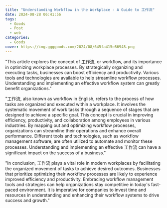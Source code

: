 ```yaml
---
title: "Understanding Workflow in the Workplace - A Guide to 工作流"
date: 2024-08-28 06:41:56
tags:
  - Goods
  - Post
  - web
categories:
  - Goods
cover: https://img.ggggoods.com/2024/08/645fa415e86948.png
---
```


"This article explores the concept of 工作流, or workflow, and its importance in optimizing workplace processes. By strategically organizing and executing tasks, businesses can boost efficiency and productivity. Various tools and technologies are available to help streamline workflow processes. Understanding and implementing an effective workflow system can greatly benefit organizations."

"工作流, also known as workflow in English, refers to the process of how tasks are organized and executed within a workplace. It involves the systematic movement of work tasks through a sequence of stages that are designed to achieve a specific goal. This concept is crucial in improving efficiency, productivity, and collaboration among employees in various industries. By mapping out and optimizing workflow processes, organizations can streamline their operations and enhance overall performance. Different tools and technologies, such as workflow management software, are often utilized to automate and monitor these processes. Understanding and implementing an effective 工作流 can have a significant impact on the success of a business."

"In conclusion, 工作流 plays a vital role in modern workplaces by facilitating the organized movement of tasks to achieve desired outcomes. Businesses that prioritize optimizing their workflow processes are likely to experience improved efficiency and productivity. Embracing workflow management tools and strategies can help organizations stay competitive in today's fast-paced environment. It is imperative for companies to invest time and resources in understanding and enhancing their workflow systems to drive success and growth."
